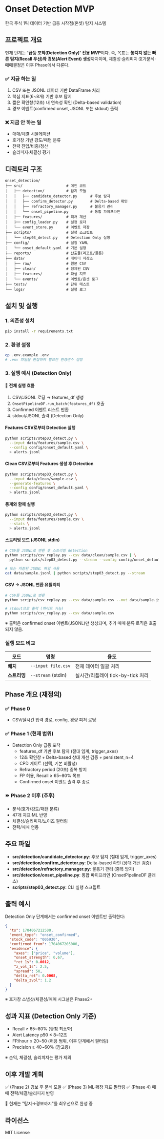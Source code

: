 # Onset Detection MVP

한국 주식 1틱 데이터 기반 급등 시작점(온셋) 탐지 시스템

## 프로젝트 개요

현재 단계는 **'급등 포착(Detection Only)' 전용 MVP**이다.
즉, 목표는 **놓치지 않는 빠른 탐지(Recall 우선)와 경보(Alert Event) 생성**까지이며,
체결성·슬리피지·호가분석·매매결정은 이후 Phase에서 다룬다.

### ✅ 지금 하는 일

1) CSV 또는 JSONL 데이터 기반 DataFrame 처리
2) 핵심 지표(6~8개) 기반 후보 탐지
3) 짧은 확인창(12초) 내 연속성 확인 (Delta-based validation)
4) 경보 이벤트(confirmed onset, JSONL 또는 stdout) 출력

### ❌ 지금 안 하는 일

- 매매/체결 시뮬레이션
- 호가창 기반 강도/패턴 분류
- 전략 진입/비중/청산
- 슬리피지·체결성 평가

## 디렉토리 구조

```
onset_detection/
├── src/                    # 메인 코드
│   ├── detection/          # 탐지 모듈
│   │   ├── candidate_detector.py      # 후보 탐지
│   │   ├── confirm_detector.py        # Delta-based 확인
│   │   ├── refractory_manager.py      # 불응기 관리
│   │   └── onset_pipeline.py          # 통합 파이프라인
│   ├── features/           # 피처 계산
│   ├── config_loader.py    # 설정 로더
│   └── event_store.py      # 이벤트 저장
├── scripts/                # 실행 스크립트
│   └── step03_detect.py    # Detection Only 실행
├── config/                 # 설정 YAML
│   └── onset_default.yaml  # 기본 설정
├── reports/                # 산출물(리포트/플롯)
├── data/                   # 데이터 저장소
│   ├── raw/                # 원본 CSV
│   ├── clean/              # 정제된 CSV
│   ├── features/           # 파생 지표
│   └── events/             # 이벤트/온셋 로그
├── tests/                  # 단위 테스트
└── logs/                   # 실행 로그
```

## 설치 및 실행

### 1. 의존성 설치

```bash
pip install -r requirements.txt
```

### 2. 환경 설정

```bash
cp .env.example .env
# .env 파일을 편집하여 필요한 환경변수 설정
```

### 3. 실행 예시 (Detection Only)

#### 📌 전체 실행 흐름

1) CSV/JSONL 로딩 → features_df 생성
2) `OnsetPipelineDF.run_batch(features_df)` 호출
3) Confirmed 이벤트 리스트 반환
4) stdout/JSONL 출력 (Detection Only)

#### Features CSV로부터 Detection 실행

```bash
python scripts/step03_detect.py \
  --input data/features/sample.csv \
  --config config/onset_default.yaml \
  > alerts.jsonl
```

#### Clean CSV로부터 Features 생성 후 Detection

```bash
python scripts/step03_detect.py \
  --input data/clean/sample.csv \
  --generate-features \
  --config config/onset_default.yaml \
  > alerts.jsonl
```

#### 통계와 함께 실행

```bash
python scripts/step03_detect.py \
  --input data/features/sample.csv \
  --stats \
  > alerts.jsonl
```

#### 스트리밍 모드 (JSONL stdin)

```bash
# CSV를 JSONL로 변환 후 스트리밍 detection
python scripts/csv_replay.py --csv data/clean/sample.csv | \
  python scripts/step03_detect.py --stream --config config/onset_default.yaml

# 또는 저장된 JSONL 파일 사용
cat data/sample.jsonl | python scripts/step03_detect.py --stream
```

#### CSV → JSONL 변환 유틸리티

```bash
# CSV를 JSONL로 변환
python scripts/csv_replay.py --csv data/sample.csv --out data/sample.jsonl

# stdout으로 출력 (파이프 가능)
python scripts/csv_replay.py --csv data/sample.csv
```

※ 출력은 confirmed onset 이벤트(JSONL)만 생성되며, 추가 매매·분류 로직은 호출되지 않음.

### 실행 모드 비교

| 모드 | 명령 | 용도 |
|------|------|------|
| **배치** | `--input file.csv` | 전체 데이터 일괄 처리 |
| **스트리밍** | `--stream` (stdin) | 실시간/리플레이 tick-by-tick 처리 |

## Phase 개요 (재정의)

### ✅ Phase 0
- CSV/실시간 입력 경로, config, 경량 피처 로딩

### ✅ Phase 1 (현재 범위)
- Detection Only 급등 포착
  - features_df 기반 후보 탐지 (절대 임계, trigger_axes)
  - 12초 확인창 + Delta-based 상대 개선 검증 + persistent_n=4
  - CPD 게이트 (선택, 기본 비활성)
  - Refractory period (20초) 중복 방지
  - FP 허용, Recall ≥ 65~80% 목표
  - Confirmed onset 이벤트 출력 후 종료

### ⏩ Phase 2 이후 (추후)
- 분석(호가/강도/패턴 분류)
- 47개 지표·ML 반영
- 체결성/슬리피지/노이즈 필터링
- 전략/매매 연동

## 주요 파일

- **src/detection/candidate_detector.py**: 후보 탐지 (절대 임계, trigger_axes)
- **src/detection/confirm_detector.py**: Delta-based 확인 (상대 개선 검증)
- **src/detection/refractory_manager.py**: 불응기 관리 (중복 방지)
- **src/detection/onset_pipeline.py**: 통합 파이프라인 (OnsetPipelineDF 클래스)
- **scripts/step03_detect.py**: CLI 실행 스크립트

## 출력 예시

Detection Only 단계에서는 confirmed onset 이벤트만 출력한다:

```json
{
  "ts": 1704067212500,
  "event_type": "onset_confirmed",
  "stock_code": "005930",
  "confirmed_from": 1704067205000,
  "evidence": {
    "axes": ["price", "volume"],
    "onset_strength": 0.67,
    "ret_1s": 0.0012,
    "z_vol_1s": 2.5,
    "spread": 50,
    "delta_ret": 0.0008,
    "delta_zvol": 1.2
  }
}
```

※ 호가창 스냅샷/체결성/매매 시그널은 Phase2+

## 성과 지표 (Detection Only 기준)

* Recall ≥ 65~80% (놓침 최소화)
* Alert Latency p50 ≤ 8~12초
* FP/hour ≤ 20~50 (허용 범위, 이후 단계에서 필터링)
* Precision ≥ 40~60% (참고용)

※ 손익, 체결성, 슬리피지는 평가 제외

## 이후 개발 계획

✅ (Phase 2) 경보 후 분석 모듈
✅ (Phase 3) ML·확장 지표·필터링
✅ (Phase 4) 매매 전략/체결/슬리피지 반영

📌 현재는 "탐지→경보까지"를 최우선으로 완성 중

## 라이선스

MIT License